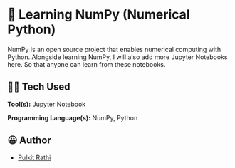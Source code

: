 # 📏 Learning NumPy (Numerical Python)

NumPy is an open source project that enables numerical computing with Python. 
Alongside learning NumPy, I will also add more Jupyter Notebooks here. So that anyone can learn from these notebooks.

## 👨‍💻 Tech Used 

**Tool(s):** Jupyter Notebook

**Programming Language(s):** NumPy, Python


## 😀 Author

- [Pulkit Rathi](https://github.com/prathi736) 

